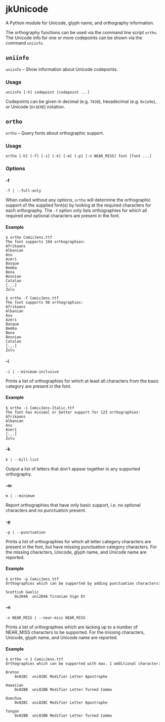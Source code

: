 # jkUnicode

A Python module for Unicode, glyph name, and orthography information.

The orthography functions can be used via the command line script `ortho`. The Unicode info for one or more codepoints can be shown via the command `uniinfo`.


## `uniinfo`

`uniinfo` – Show information about Unicode codepoints.

### Usage

`uniinfo [-h] codepoint [codepoint ...]`

Codepoints can be given in decimal (e.g. `7838`), hexadecimal (e.g. `0x1e9e`), or Unicode (`U+1E9E`) notation.


## `ortho`

`ortho` – Query fonts about orthographic support.

### Usage

`ortho [-h] [-f] [-i] [-k] [-m] [-p] [-n NEAR_MISS] font [font ...]`

### Options

#### -f

`-f | --full-only`

When called without any options, `ortho` will determine the orthographic support of the supplied font(s) by looking at the required characters for each orthography. The `-f` option only lists orthographies for which all required _and_ optional characters are present in the font.

#### Example

```
$ ortho ComicJens.ttf 
The font supports 104 orthographies:
Afrikaans
Albanian
Asu
Azeri
Basque
Bemba
Bena
Bosnian
Catalan
[...]
Zulu

$ ortho -f ComicJens.ttf
The font supports 98 orthographies:
Afrikaans
Albanian
Asu
Azeri
Basque
Bemba
Bena
Bosnian
Catalan
[...]
Zulu
```

#### -i

`-i | --minimum-inclusive`

Prints a list of orthographies for which at least all characters from the basic category are present in the font.

#### Example

```
$ ortho -i ComicJens-Italic.ttf
The font has minimal or better support for 123 orthographies:
Afrikaans
Albanian
Asu
Azeri
[...]
Zulu
```

#### -k

`k | --kill-list`

Output a list of letters that don't appear together in any supported orthography.

#### -m

`m | --minimum`

Report orthographies that have only basic support, i.e. no optional characters and no punctuation present.


#### -p

`-p | --punctuation`

Prints a list of orthographies for which all letter category characters are present in the font, but have missing punctuation category characters. For the missing characters, Unicode, glyph name, and Unicode name are reported.

#### Example

```
$ ortho -p ComicJens.ttf
Orthographies which can be supported by adding punctuation characters:

Scottish Gaelic
    0x204A	uni204A	Tironian Sign Et
```

#### -n

`-n NEAR_MISS | --near-miss NEAR_MISS`

Prints a list of orthographies which are lacking up to a number of NEAR_MISS characters to be supported. For the missing characters, Unicode, glyph name, and Unicode name are reported.

#### Example

```
$ ortho -n 1 ComicJens.ttf
Orthographies which can be supported with max. 1 additional character:

Breton
    0x02BC	uni02BC	Modifier Letter Apostrophe

Hawaiian
    0x02BB	uni02BB	Modifier Letter Turned Comma

Quechua
    0x02BC	uni02BC	Modifier Letter Apostrophe

Tongan
    0x02BB	uni02BB	Modifier Letter Turned Comma
```